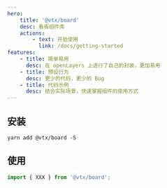 ```yaml
---
hero:
    title: '@vtx/board'
    desc: 看板组件库
    actions:
        - text: 开始使用
          link: /docs/getting-started
features:
    - title: 简单易用
      desc: 在 openLayers 上进行了自己的封装，更加易用
    - title: 预设行为
      desc: 更少的代码，更少的 Bug
    - title: 代码示例
      desc: 结合实际场景，快速掌握组件的使用方式
---
```


## 安装

```shell
yarn add @vtx/board -S
```

## 使用

```js
import { XXX } from '@vtx/board';
```
